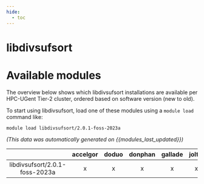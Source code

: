 ```yaml
---
hide:
  - toc
---
```


libdivsufsort
=============

# Available modules


The overview below shows which libdivsufsort installations are available per HPC-UGent Tier-2 cluster, ordered based on software version (new to old).

To start using libdivsufsort, load one of these modules using a `module load` command like:

```shell
module load libdivsufsort/2.0.1-foss-2023a
```

*(This data was automatically generated on {{modules_last_updated}})*

| |accelgor|doduo|donphan|gallade|joltik|litleo|shinx|
| :---: | :---: | :---: | :---: | :---: | :---: | :---: | :---: |
|libdivsufsort/2.0.1-foss-2023a|x|x|x|x|x|x|x|
